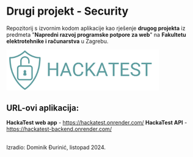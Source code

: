 # Drugi projekt - Security

Repozitorij s izvornim kodom aplikacije kao rješenje **drugog projekta** iz predmeta "**Napredni razvoj programske potpore za web**" na **Fakultetu elektrotehnike i računarstva** u Zagrebu.
</br>

<img src="https://github.com/dominikDurinic/project_2_security_web2/blob/main/security_test_app/public/images/logo2.png" alt="app logo" width="400"/>

## URL-ovi aplikacija:

**HackaTest web app** - https://hackatest.onrender.com/
**HackaTest API** - https://hackatest-backend.onrender.com/

</br>
Izradio: Dominik Đurinić, listopad 2024.
